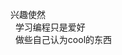 兴趣使然<br> 
学习编程只是爱好<br> 
做些自己认为cool的东西



<!---
sdhkj/sdhkj is a ✨ special ✨ repository because its `README.md` (this file) appears on your GitHub profile.
You can click the Preview link to take a look at your changes.
--->
